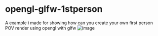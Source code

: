 # opengl-glfw-1stperson
 A example i made for showing how can you create your own first person POV render using opengl with glfw
![image](https://user-images.githubusercontent.com/38440423/167320044-914772ef-6a60-4ca8-b68c-d460e9e19b5d.png)
